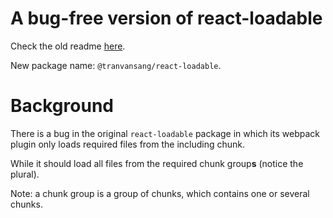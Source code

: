 # A bug-free version of react-loadable

Check the old readme [here](https://github.com/jamiebuilds/react-loadable).

New package name: `@tranvansang/react-loadable`.

# Background

There is a bug in the original `react-loadable` package in which its webpack plugin only loads required files from the including chunk.

While it should load all files from the required chunk group**s** (notice the plural).

Note: a chunk group is a group of chunks, which contains one or several chunks.
